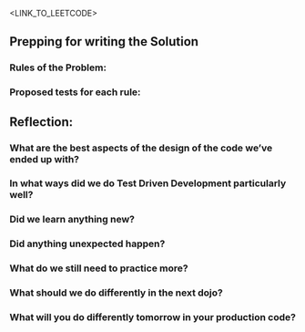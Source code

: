 <LINK_TO_LEETCODE>

## Prepping for writing the Solution

### Rules of the Problem:


### Proposed tests for each rule:

## Reflection:

### What are the best aspects of the design of the code we’ve ended up with?


### In what ways did we do Test Driven Development particularly well?


### Did we learn anything new?


### Did anything unexpected happen?


### What do we still need to practice more?


### What should we do differently in the next dojo?


### What will you do differently tomorrow in your production code?